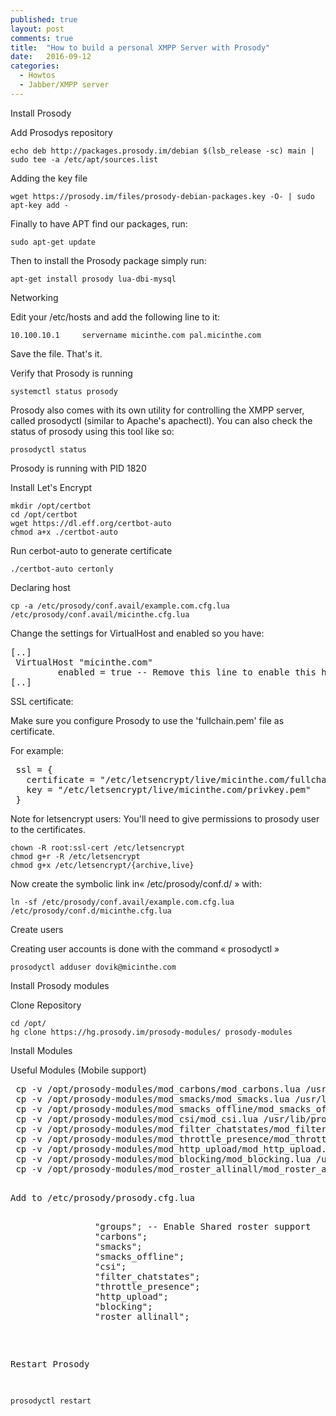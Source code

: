 ```yaml
---
published: true
layout: post
comments: true
title:  "How to build a personal XMPP Server with Prosody"
date:   2016-09-12
categories:
  - Howtos
  - Jabber/XMPP server
---
```


Install Prosody

Add Prosodys repository

    echo deb http://packages.prosody.im/debian $(lsb_release -sc) main | sudo tee -a /etc/apt/sources.list
 
Adding the key file
 
    wget https://prosody.im/files/prosody-debian-packages.key -O- | sudo apt-key add -

Finally to have APT find our packages, run:

    sudo apt-get update
 
Then to install the Prosody package simply run:

    apt-get install prosody lua-dbi-mysql

Networking
 
Edit your /etc/hosts and add the following line to it:

    10.100.10.1     servername micinthe.com pal.micinthe.com

Save the file. That's it.
 
Verify that Prosody is running

    systemctl status prosody

Prosody also comes with its own utility for controlling the XMPP server, called prosodyctl (similar to Apache's apachectl). You can also check the status of prosody using this tool like so:
 
    prosodyctl status

Prosody is running with PID 1820

Install Let's Encrypt

    mkdir /opt/certbot
    cd /opt/certbot
    wget https://dl.eff.org/certbot-auto
    chmod a+x ./certbot-auto

Run cerbot-auto to generate certificate

    ./certbot-auto certonly

Declaring host

    cp -a /etc/prosody/conf.avail/example.com.cfg.lua /etc/prosody/conf.avail/micinthe.cfg.lua

Change the settings for VirtualHost and enabled so you have:
<pre>
[..]
 VirtualHost "micinthe.com"
         enabled = true -- Remove this line to enable this host
[..]
</pre>

SSL certificate:

Make sure you configure Prosody to use the 'fullchain.pem' file as certificate.

For example:

<pre>
 ssl = {
   certificate = "/etc/letsencrypt/live/micinthe.com/fullchain.pem";
   key = "/etc/letsencrypt/live/micinthe.com/privkey.pem"
 }
</pre>

Note for letsencrypt users: You'll need to give permissions to prosody user to the certificates.

    chown -R root:ssl-cert /etc/letsencrypt
    chmod g+r -R /etc/letsencrypt
    chmod g+x /etc/letsencrypt/{archive,live}

Now create the symbolic link in« /etc/prosody/conf.d/ » with:

    ln -sf /etc/prosody/conf.avail/example.com.cfg.lua /etc/prosody/conf.d/micinthe.cfg.lua

Create users

Creating user accounts is done with the command « prosodyctl »

    prosodyctl adduser dovik@micinthe.com

Install Prosody modules

Clone Repository

    cd /opt/
    hg clone https://hg.prosody.im/prosody-modules/ prosody-modules

Install Modules

Useful Modules (Mobile support)

<pre>
 cp -v /opt/prosody-modules/mod_carbons/mod_carbons.lua /usr/lib/prosody/modules/
 cp -v /opt/prosody-modules/mod_smacks/mod_smacks.lua /usr/lib/prosody/modules/
 cp -v /opt/prosody-modules/mod_smacks_offline/mod_smacks_offline.lua /usr/lib/prosody/modules/
 cp -v /opt/prosody-modules/mod_csi/mod_csi.lua /usr/lib/prosody/modules/
 cp -v /opt/prosody-modules/mod_filter_chatstates/mod_filter_chatstates.lua /usr/lib/prosody/modules/
 cp -v /opt/prosody-modules/mod_throttle_presence/mod_throttle_presence.lua /usr/lib/prosody/modules/
 cp -v /opt/prosody-modules/mod_http_upload/mod_http_upload.lua /usr/lib/prosody/modules/
 cp -v /opt/prosody-modules/mod_blocking/mod_blocking.lua /usr/lib/prosody/modules/
 cp -v /opt/prosody-modules/mod_roster_allinall/mod_roster_allinall.lua /usr/lib/prosody/modules/
<pre>

Add to /etc/prosody/prosody.cfg.lua

<pre>
                "groups"; -- Enable Shared roster support 
                "carbons";
                "smacks";
                "smacks_offline";
                "csi";
                "filter_chatstates";
                "throttle_presence";
                "http_upload";
                "blocking";
                "roster_allinall";
</pre>

Restart Prosody

    prosodyctl restart
